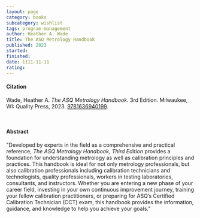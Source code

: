 ```yaml
---
layout: page
category: books
subcategory: wishlist
tags: program-management
author: Heather A. Wade
title: The ASQ Metrology Handbook
published: 2023
started:
finished:
date: 1111-11-11
rating:
---
```


#### Citation

Wade, Heather A. *The ASQ Metrology Handbook.* 3rd Edition. Milwaukee, WI: Quality Press, 2023. [9781636940199](https://asq.org/quality-press/display-item?item=H1596).

<br>

#### Abstract

"Developed by experts in the field as a comprehensive and practical reference, *The ASQ Metrology Handbook, Third Edition* provides a foundation for understanding metrology as well as calibration principles and practices. This handbook is ideal for not only metrology professionals, but also calibration professionals including calibration technicians and technologists, quality professionals, workers in testing laboratories, consultants, and instructors. Whether you are entering a new phase of your career field, investing in your own continuous improvement journey, training your fellow calibration practitioners, or preparing for ASQ’s Certified Calibration Technician (CCT) exam, this handbook provides the information, guidance, and knowledge to help you achieve your goals."
